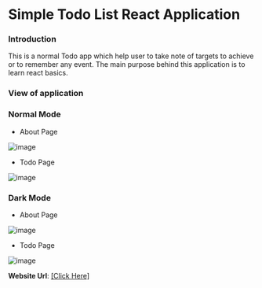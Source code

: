 # Simple Todo List React Application

### Introduction 
This is a normal Todo app which help user to take note of targets to achieve or to remember any event. The main purpose behind this application is to learn react basics.

### View of application

### Normal Mode

- About Page

![image](https://user-images.githubusercontent.com/34310411/91989019-9ff32c00-ed4d-11ea-980b-94a195f815c4.png)


- Todo Page

![image](https://user-images.githubusercontent.com/34310411/91988942-894cd500-ed4d-11ea-9b64-9be050e3e226.png)


### Dark Mode

- About Page

![image](https://user-images.githubusercontent.com/34310411/91988784-50acfb80-ed4d-11ea-9cea-7dd78bd81502.png)

- Todo Page

![image](https://user-images.githubusercontent.com/34310411/91988424-df6d4880-ed4c-11ea-9666-8a3506296354.png)


__Website Url__: <a href="https://simple-todo-list32.herokuapp.com/">[Click Here]</a>
